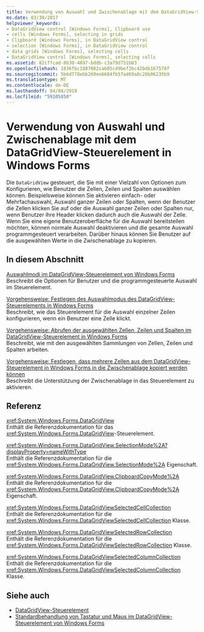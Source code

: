 ```yaml
---
title: Verwendung von Auswahl und Zwischenablage mit dem DataGridView-Steuerelement in Windows Forms
ms.date: 03/30/2017
helpviewer_keywords:
- DataGridView control [Windows Forms], Clipboard use
- cells [Windows Forms], selecting in grids
- Clipboard [Windows Forms], in DataGridView control
- selection [Windows Forms], in DataGridView control
- data grids [Windows Forms], selecting cells
- DataGridView control [Windows Forms], selecting cells
ms.assetid: 82cffcad-8b30-4897-bddb-c3a79d751b83
ms.openlocfilehash: 1836fbc1887082ca685c49bef2bc42bdb167578f
ms.sourcegitcommit: 5b6d778ebb269ee6684fb57ad69a8c28b06235b9
ms.translationtype: MT
ms.contentlocale: de-DE
ms.lasthandoff: 04/08/2019
ms.locfileid: "59105850"
---
```

# <a name="selection-and-clipboard-use-with-the-windows-forms-datagridview-control"></a>Verwendung von Auswahl und Zwischenablage mit dem DataGridView-Steuerelement in Windows Forms
Die `DataGridView` gesteuert, die Sie mit einer Vielzahl von Optionen zum Konfigurieren, wie Benutzer die Zellen, Zeilen und Spalten auswählen können. Beispielsweise können Sie aktivieren einfach- oder Mehrfachauswahl, Auswahl ganzer Zeilen oder Spalten, wenn der Benutzer die Zellen klicken Sie auf oder die Auswahl ganzer Zeilen oder Spalten nur, wenn Benutzer ihre Header klicken dadurch auch die Auswahl der Zelle. Wenn Sie eine eigene Benutzeroberfläche für die Auswahl bereitstellen möchten, können normale Auswahl deaktivieren und die gesamte Auswahl programmgesteuert verarbeiten. Darüber hinaus können Sie Benutzer auf die ausgewählten Werte in die Zwischenablage zu kopieren.  
  
## <a name="in-this-section"></a>In diesem Abschnitt  
 [Auswahlmodi im DataGridView-Steuerelement von Windows Forms](selection-modes-in-the-windows-forms-datagridview-control.md)  
 Beschreibt die Optionen für Benutzer und die programmgesteuerte Auswahl im Steuerelement.  
  
 [Vorgehensweise: Festlegen des Auswahlmodus des DataGridView-Steuerelements in Windows Forms](how-to-set-the-selection-mode-of-the-windows-forms-datagridview-control.md)  
 Beschreibt, wie das Steuerelement für die Auswahl einzelner Zeilen konfigurieren, wenn ein Benutzer eine Zelle klickt.  
  
 [Vorgehensweise: Abrufen der ausgewählten Zellen, Zeilen und Spalten im DataGridView-Steuerelement in Windows Forms](selected-cells-rows-and-columns-datagridview.md)  
 Beschreibt, wie mit den ausgewählten Sammlungen von Zellen, Zeilen und Spalten arbeiten.  
  
 [Vorgehensweise: Festlegen, dass mehrere Zellen aus dem DataGridView-Steuerelement in Windows Forms in die Zwischenablage kopiert werden können](enable-users-to-copy-multiple-cells-to-the-clipboard-datagridview.md)  
 Beschreibt die Unterstützung der Zwischenablage in das Steuerelement zu aktivieren.  
  
## <a name="reference"></a>Referenz  
 <xref:System.Windows.Forms.DataGridView>  
 Enthält die Referenzdokumentation für das <xref:System.Windows.Forms.DataGridView>-Steuerelement.  
  
 <xref:System.Windows.Forms.DataGridView.SelectionMode%2A?displayProperty=nameWithType>  
 Enthält die Referenzdokumentation für die <xref:System.Windows.Forms.DataGridView.SelectionMode%2A> Eigenschaft.  
  
 <xref:System.Windows.Forms.DataGridView.ClipboardCopyMode%2A>  
 Enthält die Referenzdokumentation für die <xref:System.Windows.Forms.DataGridView.ClipboardCopyMode%2A> Eigenschaft.  
  
 <xref:System.Windows.Forms.DataGridViewSelectedCellCollection>  
 Enthält die Referenzdokumentation für die <xref:System.Windows.Forms.DataGridViewSelectedCellCollection> Klasse.  
  
 <xref:System.Windows.Forms.DataGridViewSelectedRowCollection>  
 Enthält die Referenzdokumentation für die <xref:System.Windows.Forms.DataGridViewSelectedRowCollection> Klasse.  
  
 <xref:System.Windows.Forms.DataGridViewSelectedColumnCollection>  
 Enthält die Referenzdokumentation für die <xref:System.Windows.Forms.DataGridViewSelectedColumnCollection> Klasse.  
  
## <a name="see-also"></a>Siehe auch

- [DataGridView-Steuerelement](datagridview-control-windows-forms.md)
- [Standardbehandlung von Tastatur und Maus im DataGridView-Steuerelement von Windows Forms](default-keyboard-and-mouse-handling-in-the-windows-forms-datagridview-control.md)
